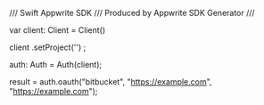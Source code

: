 /// Swift Appwrite SDK
/// Produced by Appwrite SDK Generator
///

var client: Client = Client()

client
    .setProject('')
;

auth: Auth =  Auth(client);

result = auth.oauth("bitbucket", "https://example.com", "https://example.com");
